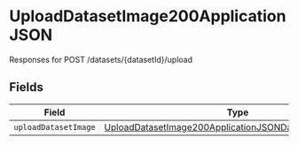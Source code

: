# UploadDatasetImage200ApplicationJSON

Responses for POST /datasets/{datasetId}/upload


## Fields

| Field                                                                                                                                         | Type                                                                                                                                          | Required                                                                                                                                      | Description                                                                                                                                   |
| --------------------------------------------------------------------------------------------------------------------------------------------- | --------------------------------------------------------------------------------------------------------------------------------------------- | --------------------------------------------------------------------------------------------------------------------------------------------- | --------------------------------------------------------------------------------------------------------------------------------------------- |
| `uploadDatasetImage`                                                                                                                          | [UploadDatasetImage200ApplicationJSONDatasetUploadOutput](../../models/operations/uploaddatasetimage200applicationjsondatasetuploadoutput.md) | :heavy_minus_sign:                                                                                                                            | N/A                                                                                                                                           |